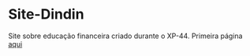 # Site-Dindin
 Site sobre educação financeira criado durante o XP-44.
Primeira página [aqui](https://muryllohenriq.github.io/Site-Dindin/index.html)
